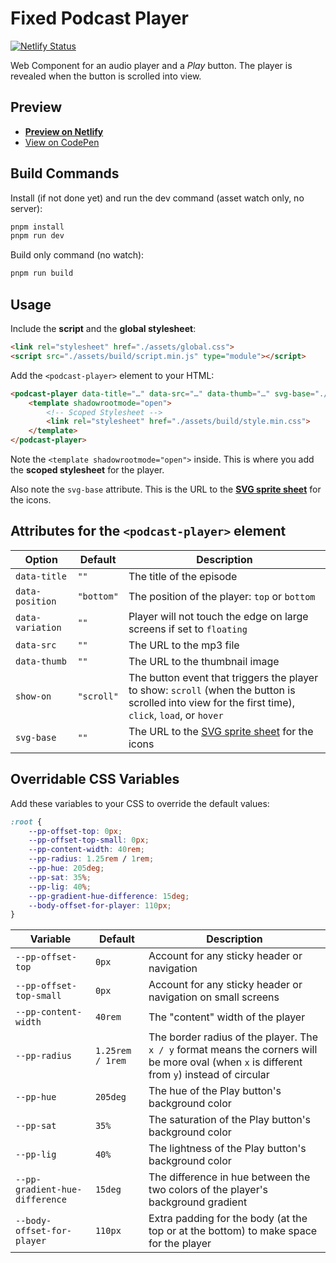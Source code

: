 # Fixed Podcast Player

[![Netlify Status](https://api.netlify.com/api/v1/badges/add63bda-b777-4889-95d9-68e936a82751/deploy-status)](https://app.netlify.com/sites/fixed-podcast-player/deploys)

Web Component for an audio player and a <em>Play</em> button. The player is revealed when the button is scrolled into view.

## Preview
- **[Preview on Netlify](https://fixed-podcast-player.netlify.app/)**
- [View on CodePen](https://codepen.io/nonsalant/pen/pvoyRmZ)

## Build Commands

Install (if not done yet) and run the dev command (asset watch only, no server):
```bash
pnpm install
pnpm run dev
```

Build only command (no watch):
```bash
pnpm run build
```

## Usage

Include the **script** and the **global stylesheet**:
```html
<link rel="stylesheet" href="./assets/global.css">
<script src="./assets/build/script.min.js" type="module"></script>
```

Add the `<podcast-player>` element to your HTML:
```html
<podcast-player data-title="…" data-src="…" data-thumb="…" svg-base="./assets/icons.svg">
    <template shadowrootmode="open">
        <!-- Scoped Stylesheet -->
        <link rel="stylesheet" href="./assets/build/style.min.css">
    </template>
</podcast-player>
```

Note the `<template shadowrootmode="open">` inside. This is where you add the **scoped stylesheet** for the player.

Also note the `svg-base` attribute. This is the URL to the **[SVG sprite sheet](https://ryantrimble.com/blog/what-the-heck-is-an-svg-sprite-sheet.html)** for the icons.

## Attributes for the `<podcast-player>` element
| Option | Default | Description |
| --- | --- | --- |
| `data-title` | `""` | The title of the episode |
| `data-position` | `"bottom"` | The position of the player: `top` or `bottom` |
| `data-variation` | `""` | Player will not touch the edge on large screens if set to `floating` |
| `data-src` | `""` | The URL to the mp3 file |
| `data-thumb` | `""` | The URL to the thumbnail image |
| `show-on` | `"scroll"` | The button event that triggers the player to show: `scroll` (when the button is scrolled into view for the first time), `click`, `load`, or `hover` |
| `svg-base` | `""` | The URL to the [SVG sprite sheet](https://ryantrimble.com/blog/what-the-heck-is-an-svg-sprite-sheet.html) for the icons |

## Overridable CSS Variables
Add these variables to your CSS to override the default values:
```css
:root {
    --pp-offset-top: 0px;
    --pp-offset-top-small: 0px;
    --pp-content-width: 40rem;
    --pp-radius: 1.25rem / 1rem;
    --pp-hue: 205deg;
    --pp-sat: 35%;
    --pp-lig: 40%;
    --pp-gradient-hue-difference: 15deg;
    --body-offset-for-player: 110px;
}
```
| Variable | Default | Description |
| --- | --- | --- |
| `--pp-offset-top` | `0px` | Account for any sticky header or navigation |
| `--pp-offset-top-small` | `0px` | Account for any sticky header or navigation on small screens |
| `--pp-content-width` | `40rem` | The "content" width of the player |
| `--pp-radius` | `1.25rem / 1rem` | The border radius of the player. The `x / y` format means the corners will be more oval (when `x` is different from `y`) instead of circular |
| `--pp-hue` | `205deg` | The hue of the Play button's background color |
| `--pp-sat` | `35%` | The saturation of the Play button's background color |
| `--pp-lig` | `40%` | The lightness of the Play button's background color |
| `--pp-gradient-hue-difference` | `15deg` | The difference in hue between the two colors of the player's background gradient |
| `--body-offset-for-player` | `110px` | Extra padding for the body (at the top or at the bottom) to make space for the player |
